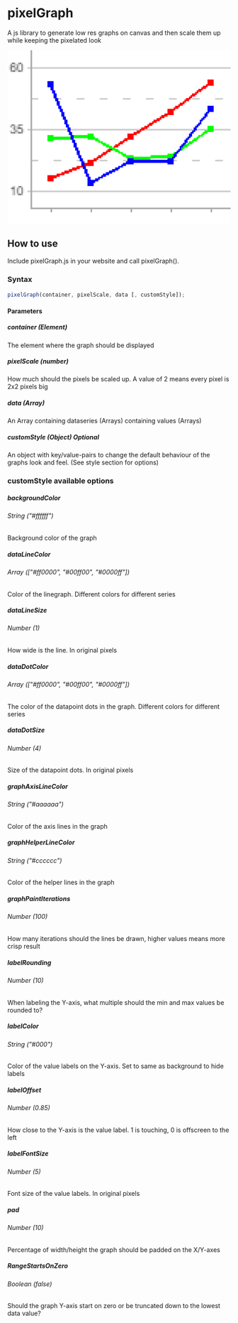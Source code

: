# pixelGraph
A js library to generate low res graphs on canvas and then scale them up while keeping the pixelated look


![An example of a pixelGraph](https://raw.githubusercontent.com/adderost/pixelGraph/master/example.png "An example of a pixelGraph")

## How to use
Include pixelGraph.js in your website and call pixelGraph().
### Syntax
```javascript
pixelGraph(container, pixelScale, data [, customStyle]);	
```
#### Parameters
##### container (Element)
The element where the graph should be displayed

##### pixelScale (number)
How much should the pixels be scaled up. A value of 2 means every pixel is 2x2 pixels big

##### data (Array)
An Array containing dataseries (Arrays) containing values (Arrays)

##### customStyle (Object) _Optional_
An object with key/value-pairs to change the default behaviour of the graphs look and feel. (See style section for options)

### customStyle available options

##### backgroundColor
###### _String ("#ffffff")_
Background color of the graph


##### dataLineColor
###### _Array (["#ff0000", "#00ff00", "#0000ff"])_
Color of the linegraph. Different colors for different series


##### dataLineSize
###### _Number (1)_
How wide is the line. In original pixels


##### dataDotColor
###### _Array (["#ff0000", "#00ff00", "#0000ff"])_
The color of the datapoint dots in the graph. Different colors for different series


##### dataDotSize
###### _Number (4)_
Size of the datapoint dots. In original pixels


##### graphAxisLineColor
###### _String ("#aaaaaa")_
Color of the axis lines in the graph


##### graphHelperLineColor
###### _String ("#cccccc")_
Color of the helper lines in the graph


##### graphPaintIterations
###### _Number (100)_
How many iterations should the lines be drawn, higher values means more crisp result


##### labelRounding
###### _Number (10)_
When labeling the Y-axis, what multiple should the min and max values be rounded to?

##### labelColor
###### _String ("#000")_
Color of the value labels on the Y-axis. Set to same as background to hide labels

				
##### labelOffset
###### _Number (0.85)_
How close to the Y-axis is the value label. 1 is touching, 0 is offscreen to the left


##### labelFontSize
###### _Number  (5)_
Font size of the value labels. In original pixels


##### pad
###### _Number (10)_
Percentage of width/height the graph should be padded on the X/Y-axes


##### RangeStartsOnZero
###### _Boolean (false)_
Should the graph Y-axis start on zero or be truncated down to the lowest data value?

